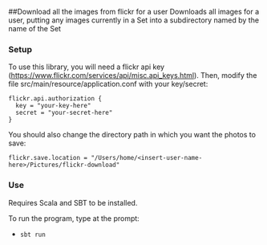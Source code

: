 ##Download all the images from flickr for a user
Downloads all images for a user, putting any images currently in a Set into a subdirectory named by the name of the Set

### Setup
To use this library, you will need a flickr api key (https://www.flickr.com/services/api/misc.api_keys.html).  Then, modify the file src/main/resource/application.conf with your key/secret:

```
flickr.api.authorization {
  key = "your-key-here"
  secret = "your-secret-here"
}
```

You should also change the directory path in which you want the photos to save:

```
flickr.save.location = "/Users/home/<insert-user-name-here>/Pictures/flickr-download"
```


### Use

Requires Scala and SBT to be installed.

To run the program, type at the prompt:

- `sbt run`

